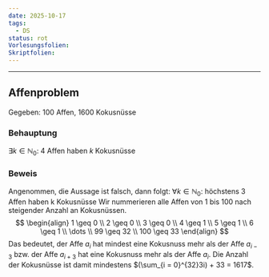 ```yaml
---
date: 2025-10-17
tags:
  - DS
status: rot
Vorlesungsfolien:
Skriptfolien:
---
```

---

## Affenproblem
Gegeben: $100$ Affen, $1600$ Kokusnüsse
### Behauptung
$\exists k \in \mathbb{N}_{0}:$ $4$ Affen haben $k$ Kokusnüsse

### Beweis
Angenommen, die Aussage ist falsch, dann folgt: 
$\forall k \in \mathbb{N}_{0}:$ höchstens $3$ Affen haben k Kokusnüsse
Wir nummerieren alle Affen von 1 bis 100 nach steigender Anzahl an Kokusnüssen. 
$$
\begin{align}
1 \geq 0 \\
2 \geq 0  \\
3 \geq 0 \\
4 \geq 1 \\
5 \geq 1 \\
6 \geq 1 \\
\dots  \\
99 \geq 32 \\
100 \geq 33
\end{align}
$$
Das bedeutet, der Affe $a_{i}$ hat mindest eine Kokusnuss mehr als der Affe $a_{i-3}$ bzw. der Affe $a_{i+3}$ hat eine Kokusnuss mehr als der Affe $a_{i}$. 
Die Anzahl der Kokusnüsse ist damit mindestens $(\sum_{i = 0}^{32}3i) + 33 = 1617$.
